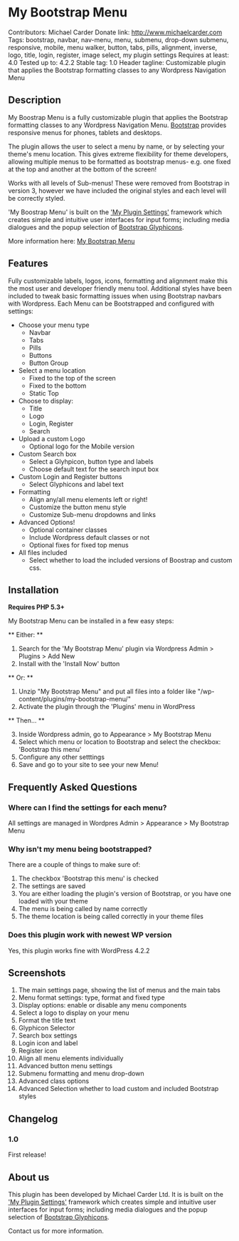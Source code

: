 # My Bootstrap Menu
Contributors: Michael Carder
Donate link: http://www.michaelcarder.com
Tags: bootstrap, navbar, nav-menu, menu, submenu, drop-down submenu, responsive, mobile, menu walker, button, tabs, pills, alignment, inverse, logo, title, login, register, image select, my plugin settings
Requires at least: 4.0
Tested up to: 4.2.2
Stable tag: 1.0
Header tagline: Customizable plugin that applies the Bootstrap formatting classes to any Wordpress Navigation Menu

## Description 
My Boostrap Menu is a fully customizable plugin that applies the Bootstrap formatting classes to any Wordpress Navigation Menu. [Bootstrap](http://getbootstrap.com/components/#navbar) provides responsive menus for phones, tablets and desktops.

The plugin allows the user to select a menu by name, or by selecting your theme's menu location. This gives extreme flexibility for theme developers, allowing multiple menus to be formatted as bootstrap menus- e.g. one fixed at the top and another at the bottom of the screen!

Works with all levels of Sub-menus! These were removed from Bootstrap in version 3, however we have included the original styles and each level will be correctly styled.

'My Boostrap Menu' is built on the ['My Plugin Settings'](http://www.codetoolbox.net/wordpress/wordpress-plugins/my-plugin-settings/) framework which creates simple and intuitive user interfaces for input forms; including media dialogues and the popup selection of [Bootstrap Glyphicons](http://glyphicons.com/).

More information here: [My Bootstrap Menu](http://www.codetoolbox.net/wordpress/wordpress-plugins/my-bootstrap-menu/)

## Features 
Fully customizable labels, logos, icons, formatting and alignment make this the most user and developer friendly menu tool. Additional styles have been included to tweak basic formatting issues when using Bootstrap navbars with Wordpress. Each Menu can be Bootstrapped and configured with settings:
* Choose your menu type
    * Navbar
    * Tabs
    * Pills
    * Buttons
    * Button Group
* Select a menu location
    * Fixed to the top of the screen
    * Fixed to the bottom
    * Static Top
* Choose to display:
    * Title
    * Logo
    * Login, Register
    * Search
* Upload a custom Logo
    * Optional logo for the Mobile version
* Custom Search box
    * Select a Glyhpicon, button type and labels
    * Choose default text for the search input box
* Custom Login and Register buttons
    * Select Glyphicons and label text
* Formatting
    * Align any/all menu elements left or right!
    * Customize the button menu style
    * Customize Sub-menu dropdowns and links
* Advanced Options!
    * Optional container classes
    * Include Wordpress default classes or not
    * Optional fixes for fixed top menus
* All files included
    * Select whether to load the included versions of Boostrap and custom css.

## Installation 

**Requires PHP 5.3+**

My Bootstrap Menu can be installed in a few easy steps:

** Either: **

1. Search for the 'My Bootstrap Menu' plugin via Wordpress Admin > Plugins > Add New
2. Install with the 'Install Now' button

** Or: **

1. Unzip "My Bootstrap Menu" and put all files into a folder like "/wp-content/plugins/my-bootstrap-menu/"
2. Activate the plugin through the 'Plugins' menu in WordPress

** Then... **

3. Inside Wordpress admin, go to Appearance > My Bootstrap Menu
4. Select which menu or location to Bootstrap and select the checkbox: 'Bootstrap this menu'
5. Configure any other setttings
6. Save and go to your site to see your new Menu!

## Frequently Asked Questions 
### Where can I find the settings for each menu? 
All settings are managed in Wordpres Admin > Appearance > My Bootstrap Menu

### Why isn't my menu being bootstrapped? 
There are a couple of things to make sure of:
1. The checkbox 'Bootstrap this menu' is checked
2. The settings are saved
3. You are either loading the plugin's version of Bootstrap, or you have one loaded with your theme
4. The menu is being called by name correctly
5. The theme location is being called correctly in your theme files

### Does this plugin work with newest WP version 
Yes, this plugin works fine with WordPress 4.2.2

## Screenshots 
1. The main settings page, showing the list of menus and the main tabs
2. Menu format settings: type, format and fixed type
3. Display options: enable or disable any menu components
4. Select a logo to display on your menu
5. Format the title text
6. Glyphicon Selector
7. Search box settings
8. Login icon and label
9. Register icon
10. Align all menu elements individually
11. Advanced button menu settings
12. Submenu formatting and menu drop-down
13. Advanced class options
14. Advanced Selection whether to load custom and included Bootstrap styles

## Changelog 
### 1.0 
 First release!

## About us 
This plugin has been developed by Michael Carder Ltd. It is is built on the ['My Plugin Settings'](http://www.codetoolbox.net/wordpress/wordpress-plugins/my-plugin-settings/) framework which creates simple and intuitive user interfaces for input forms; including media dialogues and the popup selection of [Bootstrap Glyphicons](http://glyphicons.com/).

Contact us for more information.
